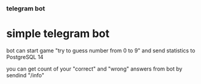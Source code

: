 ### telegram bot
# simple telegram bot 

bot can start game "try to guess number from 0 to 9" and send statistics to PostgreSQL 14

you can get count of your "correct" and "wrong" answers from bot by sendind "/info"
